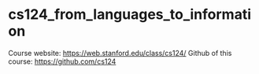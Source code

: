 # cs124_from_languages_to_information

Course website: https://web.stanford.edu/class/cs124/
Github of this course: https://github.com/cs124

